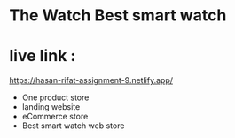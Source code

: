 # The Watch Best smart watch

# live link :
https://hasan-rifat-assignment-9.netlify.app/

- One product store
- landing website
- eCommerce store
- Best smart watch web store

